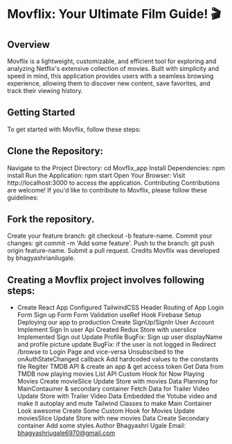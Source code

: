 # Movflix: Your Ultimate Film Guide! 🎬
## Overview
Movflix is a lightweight, customizable, and efficient tool for exploring and analyzing Netflix's extensive collection of movies. Built with simplicity and speed in mind, this application provides users with a seamless browsing experience, allowing them to discover new content, save favorites, and track their viewing history.

## Getting Started
To get started with Movflix, follow these steps:

## Clone the Repository:
Navigate to the Project Directory: 
cd Movflix_app
Install Dependencies: 
npm install
Run the Application:
npm start
Open Your Browser: Visit http://localhost:3000 to access the application.
Contributing
Contributions are welcome! If you'd like to contribute to Movflix, please follow these guidelines:

## Fork the repository.
Create your feature branch: git checkout -b feature-name.
Commit your changes: git commit -m 'Add some feature'.
Push to the branch: git push origin feature-name.
Submit a pull request.
Credits
Movflix was developed by bhagyashrianilugale.

## Creating a Movflix project involves following steps:
- Create React App
Configured TailwindCSS
Header
Routing of App
Login Form
Sign up Form
Form Validation
useRef Hook
Firebase Setup
Deploying our app to production
Create SignUp/SignIn User Account
Implement Sign In user Api
Created Redux Store with userslice
Implemented Sign out
Update Profile
BugFix: Sign up user displayName and profile picture update
BugFix: if the user is not logged in Redirect /browse to Login Page and vice-versa
Unsubscibed to the onAuthStateChanged callback
Add hardcoded values to the constants file
Regiter TMDB API & create an app & get access token
Get Data from TMDB now playing movies List API
Custom Hook for Now Playing Movies
Create movieSlice
Update Store with movies Data
Planning for MainContauiner & secondary container
Fetch Data for Trailer Video
Update Store with Trailer Video Data
Embedded the Yotube video and make it autoplay and mute
Tailwind Classes to make Main Container Look awesome
Create Some Custom Hook for Movies
Update moviesSlice
Update Store with new movies Data
Create Secondary container
Add some styles
Author
Bhagyashri Ugale
Email: bhagyashriugale6970@gmail.com
